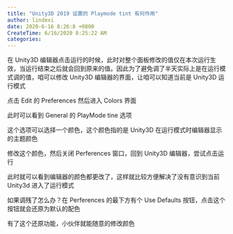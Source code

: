```yaml
---
title: "Unity3D 2019 设置的 Playmode tint 有何作用"
author: lindexi
date: 2020-6-16 8:26:8 +0800
CreateTime: 6/16/2020 8:25:22 AM
categories: 
---
```


在 Unity3D 编辑器点击运行的时候，此时对整个面板修改的值仅在本次运行生效，当运行结束之后就会回到原来的值。因此为了避免调了半天实际上是在运行模式调的值，咱可以修改 Unity3D 编辑器的界面，让咱可以知道当前是 Unity3D 运行模式

<!--more-->


<!-- CreateTime:6/16/2020 8:25:22 AM -->

<!-- 发布 -->

点击 Edit 的 Preferences 然后进入 Colors 界面

此时可以看到 General 的 PlayMode tine 选项

这个选项可以选择一个颜色，这个颜色指的是 Unity3D 在运行模式时编辑器显示的主题颜色

修改这个颜色，然后关闭 Perferences 窗口，回到 Unity3D 编辑器，尝试点击运行

此时就可以看到编辑器的颜色都更改了，这样就比较方便解决了没有意识到当前 Unity3d 进入了运行模式

如果调残了怎么办？在 Perferences 的最下方有个 Use Defaults 按钮，点击这个按钮就会还原为默认的配色

有了这个还原功能，小伙伴就能随意的修改颜色

